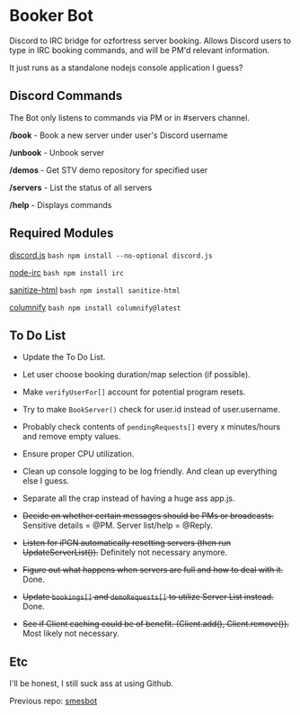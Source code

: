﻿# Booker Bot
Discord to IRC bridge for ozfortress server booking. Allows Discord users to type in IRC booking commands, and will be PM'd relevant information.

It just runs as a standalone nodejs console application I guess?

## Discord Commands
The Bot only listens to commands via PM or in #servers channel.

**/book** - Book a new server under user's Discord username

**/unbook** - Unbook server

**/demos <user>** - Get STV demo repository for specified user

**/servers** - List the status of all servers

**/help** - Displays commands

## Required Modules
[discord.js](https://github.com/hydrabolt/discord.js/)    ```bash npm install --no-optional discord.js```  

[node-irc](https://github.com/martynsmith/node-irc)     ```bash npm install irc```  

[sanitize-html](https://github.com/punkave/sanitize-html)     ```bash npm install sanitize-html```  

[columnify](https://github.com/timoxley/columnify)     ```bash npm install columnify@latest```  

## To Do List
- Update the To Do List.

- Let user choose booking duration/map selection (if possible).

- Make ```verifyUserFor[]``` account for potential program resets.

- Try to make ```BookServer()``` check for user.id instead of user.username.

- Probably check contents of ```pendingRequests[]``` every x minutes/hours and remove empty values.

- Ensure proper CPU utilization.

- Clean up console logging to be log friendly. And clean up everything else I guess.

- Separate all the crap instead of having a huge ass app.js.

- ~~Decide on whether certain messages should be PMs or broadcasts.~~ Sensitive details = @PM. Server list/help = @Reply.

- ~~Listen for iPGN automatically resetting servers (then run UpdateServerList()).~~ Definitely not necessary anymore.

- ~~Figure out what happens when servers are full and how to deal with it.~~ Done.

- ~~Update ```bookings[]``` and ```demoRequests[]``` to utilize Server List instead.~~ Done.

- ~~See if Client caching could be of benefit. (Client.add(), Client.remove()).~~ Most likely not necessary.

## Etc
I'll be honest, I still suck ass at using Github.

Previous repo: [smesbot](https://github.com/bryjch/smesbot)